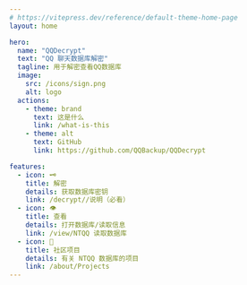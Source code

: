 ```yaml
---
# https://vitepress.dev/reference/default-theme-home-page
layout: home

hero:
  name: "QQDecrypt"
  text: "QQ 聊天数据库解密"
  tagline: 用于解密查看QQ数据库
  image:
    src: /icons/sign.png
    alt: logo  
  actions:
    - theme: brand
      text: 这是什么
      link: /what-is-this
    - theme: alt
      text: GitHub
      link: https://github.com/QQBackup/QQDecrypt

features:
  - icon: 🗝
    title: 解密
    details: 获取数据库密钥
    link: /decrypt//说明（必看）
  - icon: 👁‍
    title: 查看
    details: 打开数据库/读取信息
    link: /view/NTQQ 读取数据库
  - icon: 🚀
    title: 社区项目
    details: 有关 NTQQ 数据库的项目
    link: /about/Projects
---
```


